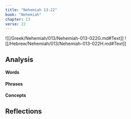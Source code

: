 ```yaml
---
title: "Nehemiah 13:22"
book: "Nehemiah"
chapter: 13
verse: 22
---
```

![[/Greek/Nehemiah/013/Nehemiah-013-022G.md#Text]]
![[/Hebrew/Nehemiah/013/Nehemiah-013-022H.md#Text]]

## Analysis

#### Words

#### Phrases

#### Concepts

## Reflections
